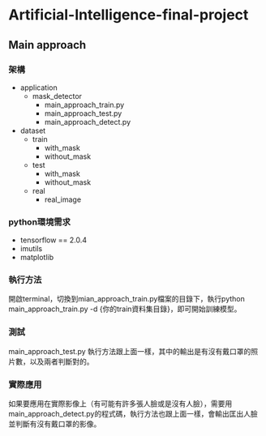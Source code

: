 # Artificial-Intelligence-final-project
## Main approach
### 架構
- application
   - mask_detector
      - main_approach_train.py
      - main_approach_test.py
      - main_approach_detect.py
- dataset
   - train
      - with_mask
      - without_mask
   - test
      - with_mask
      - without_mask
   - real
      - real_image
### python環境需求
- tensorflow == 2.0.4
- imutils
- matplotlib
### 執行方法
開啟terminal，切換到mian_approach_train.py檔案的目錄下，執行python main_approach_train.py -d {你的train資料集目錄}，即可開始訓練模型。
### 測試
main_approach_test.py
執行方法跟上面一樣，其中的輸出是有沒有戴口罩的照片數，以及兩者判斷對的。
### 實際應用
如果要應用在實際影像上（有可能有許多張人臉或是沒有人臉），需要用main_approach_detect.py的程式碼，執行方法也跟上面一樣，會輸出匡出人臉並判斷有沒有戴口罩的影像。
